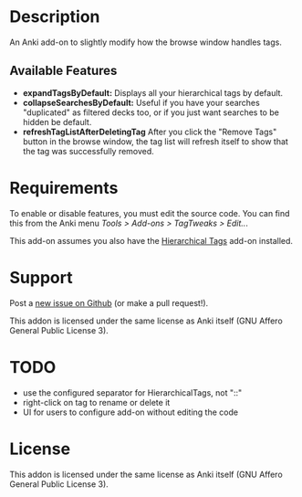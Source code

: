 # Description

An Anki add-on to slightly modify how the browse window handles tags.

## Available Features

- **expandTagsByDefault:** Displays all your hierarchical tags by default.
- **collapseSearchesByDefault:** Useful if you have your searches "duplicated"
  as filtered decks too, or if you just want searches to be hidden be default.
- **refreshTagListAfterDeletingTag** After you click the "Remove Tags" button
  in the browse window, the tag list will refresh itself to show that the tag
  was successfully removed.

# Requirements

To enable or disable features, you must edit the source code. You can find this
from the Anki menu *Tools &gt; Add-ons &gt; TagTweaks &gt; Edit..*.

This add-on assumes you also have the
[Hierarchical Tags](https://ankiweb.net/shared/info/1089921461)
add-on installed.

# Support

Post a [new issue on Github](https://github.com/Arthaey/anki-tag-tweaks/issues/new)
(or make a pull request!).

This addon is licensed under the same license as Anki itself (GNU Affero
General Public License 3).

# TODO

- use the configured separator for HierarchicalTags, not "::"
- right-click on tag to rename or delete it
- UI for users to configure add-on without editing the code

# License

This addon is licensed under the same license as Anki itself (GNU Affero General
Public License 3).
